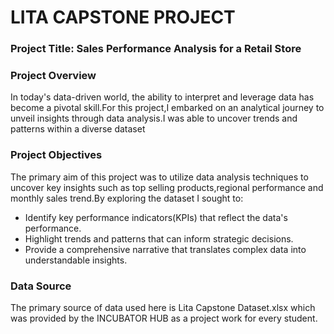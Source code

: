 # LITA CAPSTONE PROJECT

### Project Title: Sales Performance Analysis for a Retail Store 

### Project Overview

In today's data-driven world, the ability to interpret and leverage data has become a pivotal skill.For this project,I embarked on an analytical journey to unveil insights through data analysis.I was able to uncover trends and patterns within a diverse dataset

### Project Objectives

The primary aim of this project was to utilize data analysis techniques to uncover key insights such as top selling products,regional performance and monthly sales trend.By exploring the dataset I sought to:

- Identify key performance indicators(KPIs) that reflect the data's performance.
- Highlight trends and patterns that can inform strategic decisions.
- Provide a comprehensive narrative that translates complex data into understandable insights.

### Data Source
The primary source of data used here is Lita Capstone Dataset.xlsx which was provided by the INCUBATOR HUB as a project work for every student.

### 





